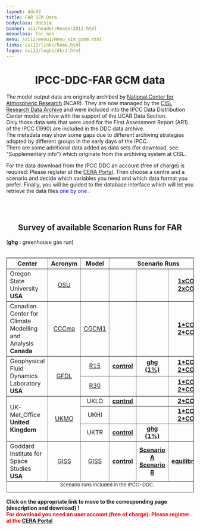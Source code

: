```yaml
---
layout: ddc02
title: FAR GCM Data
bodyclass: ddcsim
banner: ssi/header/Header2012.html
menuclass: far_mon
menu: ssi12/menu1/Menu_sim_gcmm.html
links: ssi12/links/home.html
logos: ssi12/logos/dkrz.html
---
```

<div id="pagetitle-ln">
	<h1 align="center">IPCC-DDC-FAR GCM data</h1>
</div>

<p>
The model output data are originally archibed by 
<a href="http://www.ncar.ucar.edu/">National Center for Atmospheric Research</a> (NCAR). 
They are now managed by the 
<a href="http://rda.ucar.edu/">CISL Research Data Archive</a>
and were included into the IPCC Data Distribution Center model archive with the support of the UCAR Data Section. <br>
Only those data sets that were used for the First Assessment Report (AR1) of the IPCC (1990) are included in the DDC data archive. 
<br>
The metadata may show some gaps due to different archiving strategies adopted by different groups in the early days of the IPCC.<br>
There are some additional data added as data sets (for download, see "Supplementary info") which originate from the archiving system at CISL.</p>


<p>For the data download from the IPCC DDC an account (free of charge) is required: Please register at the <a href="http://cera-www.dkrz.de/" target="_blank">CERA Portal</a>. Then choose a centre and a scenario and decide which
variables you need and which data format you prefer. Finally, you will
be guided to the database interface which will let you retrieve the data
files <font color="#0000FF">one by one </font>.
</p>


<!--
<P>Information on both <FONT COLOR="#0000FF">formats</FONT> and the
<FONT COLOR="#0000FF">internal data structure</FONT> is given
<A HREF="http://cera-www.dkrz.de/IPCC_DDC/GRIBGZIP.html" title="Information on GRIB and GZIP">here</A>.
-->

<!--
<p>The data formats available are GRIB (machine independent, selfdescriptive
binary format, WMO standard) and GZIP (compressed ASCII format). Information
on both <font color="#0000FF">formats</font> and the <font color="#0000FF">internal
data structure</font> is given <a href="../GRIBGZIP.html" title="Information on GRIB and GZIP">here</a>.
-->

<br>&nbsp;
<center>
<H2>Survey of available Scenarion Runs for FAR</h2></center>
(<b>ghg</b> : greenhouse gas run)<br>&nbsp;

<center><table width="80%" BORDER="1" CELLPADDING="1">
<caption align="bottom"><font size="-1">Scenario runs included in the IPCC-DDC.</font>
<br/><!--
      <tr>
        <td align="left">&nbsp</td>
        <td align="center"><a href="http://www">&nbsp;</a></td>
        <td align="center"><a href="./">&nbsp;</a></td>
        <td ALIGN="center"><a href="./">&nbsp; &nbsp;</a></td>
        <td ALIGN="center"><a href="./">&nbsp; &nbsp;</a></td>
        <td ALIGN="center"><a href="./">&nbsp; &nbsp;</a></td>
        <td ALIGN="center"><a href="./">&nbsp; &nbsp;</a></td>
      </td></center>
      </tr>
-->
</caption>
<tr>
<th ALIGN="center">Center</th>
<th ALIGN="center">Acronym</th>
<th ALIGN="center">Model</th>
<th ALIGN="center" COLSPAN="3">Scenario Runs</th>
</tr>


<tr>
<td ALIGN="left">Oregon State University<br><b>USA</b></td>
<td ALIGN="center"><a href="http://ceoas.oregonstate.edu/">OSU</a></td>
<td ALIGN="center"><!-- a href="http://www">OSU Climate Model </a --></td>
<td ALIGN="center"><!-- a href="http://cera-www.dkrz.de/WDCC/ui/Compact.jsp?acronym=DK01CI01"><!b>&nbsp;</b></a --></td>
<td ALIGN="center"><!-- a href="http://cera-www.dkrz.de/WDCC/ui/Compact.jsp?acronym=DK01GG01"><!b>&nbsp;</b></a --></td>
<td ALIGN="center"><a href="http://cera-www.dkrz.de/WDCC/ui/Compact.jsp?acronym=IPCC-DDC_FAR_OSU_1X"><b>1xCO2</b></a><br>
                 <a href="http://cera-www.dkrz.de/WDCC/ui/Compact.jsp?acronym=IPCC-DDC_FAR_OSU_2X"><b>2xCO2</b></a></td>
<!-- <td ALIGN="center"><a href="http://cera-www.dkrz.de/WDCC/ui/Compact.jsp?acronym=DK01GS02"><b>&nbsp;</b></a></td>
<td ALIGN="center">&nbsp;</td>
-->
</tr>

<tr>
<td ALIGN="left">Canadian Center for Climate Modelling and Analysis <br><b>Canada</b></td>
<td ALIGN="center"><a href="http://www.ec.gc.ca/ccmac-cccma/">CCCma</a></td>
<td ALIGN="center"><a href="http://www.ec.gc.ca/ccmac-cccma/default.asp?lang=En&n=540909E4-1">CGCM1</a></td>
<td ALIGN="center"><!-- a href="http://cera-www.dkrz.de/WDCC/ui/Compact.jsp?acronym=CC01GS01"><!b>&nbsp;</b></a --> </td>
<td ALIGN="center"><!-- a href="http://cera-www.dkrz.de/WDCC/ui/Compact.jsp?acronym=CC01GS01"><!b>&nbsp;</b></a --> </td>
<td ALIGN="center"><a href="http://cera-www.dkrz.de/WDCC/ui/Compact.jsp?acronym=IPCC-DDC_FAR_GCMII_1X"><b>1*CO2</b></a><br>
                 <a href="http://cera-www.dkrz.de/WDCC/ui/Compact.jsp?acronym=IPCC-DDC_FAR_GCMII_2X"><b>2*CO2</b></a></td>
<!-- <td ALIGN="center"><a href="http://cera-www.dkrz.de/WDCC/ui/Compact.jsp?acronym=CC01GS01"><b>&nbsp;</b></a> </td>
<td ALIGN="center">&nbsp;</td>
-->
</tr>

<tr>
<td ALIGN="left"   ROWSPAN="2">Geophysical Fluid Dynamics Laboratory <br><b>USA</b></td>
<td ALIGN="center" ROWSPAN="2"><a href="http://www.gfdl.noaa.gov">GFDL</a></td>
<td ALIGN="center"><a href="http://dx.doi.org/10.1016/S0921-8181(02)00192-3">R15</a></td>
<td ALIGN="center"><a href="http://cera-www.dkrz.de/WDCC/ui/Compact.jsp?acronym=IPCC-DDC_FAR_GFDL_R15TRCT"><b>control</b></a> </td>
<td ALIGN="center"><a href="http://cera-www.dkrz.de/WDCC/ui/Compact.jsp?acronym=IPCC-DDC_FAR_GFDL_R15TR1P"><b>ghg (1%)</b></a></td>
<td ALIGN="center"><a href="http://cera-www.dkrz.de/WDCC/ui/Compact.jsp?acronym=IPCC-DDC_FAR_GFDL_R15QF1X"><b>1*CO2</b></a><br>
                 <a href="http://cera-www.dkrz.de/WDCC/ui/Compact.jsp?acronym=IPCC-DDC_FAR_GFDL_R15QF2X"><b>2*CO2</b></a> </td>
<!-- <td ALIGN="center"><a href="http://cera-www.dkrz.de/WDCC/ui/Compact.jsp?acronym=GF01GS01"><b>&nbsp;</b></a> </td>
<td ALIGN="center">&nbsp;</td>
-->
</tr>
<tr>
<td ALIGN="center"><a href="http://dx.doi.org/10.1016/S0921-8181(02)00192-3">R30</a></td>
<td ALIGN="center"><!-- a href="http://cera-www.dkrz.de/WDCC/ui/Compact.jsp?acronym=GF01CI01"><!b>&nbsp;</b></a --> </td>
<td ALIGN="center"><!-- a href="http://cera-www.dkrz.de/WDCC/ui/Compact.jsp?acronym=GF01GG01"><!b>&nbsp;</b></a --></td>
<td ALIGN="center"><a href="http://cera-www.dkrz.de/WDCC/ui/Compact.jsp?acronym=IPCC-DDC_FAR_GFDL_R301X"><b>1*CO2</b></a> <br>
                 <a href="http://cera-www.dkrz.de/WDCC/ui/Compact.jsp?acronym=IPCC-DDC_FAR_GFDL_R302X"><b>2*CO2</b></a> </td>
<!-- <td ALIGN="center"><a href="http://cera-www.dkrz.de/WDCC/ui/Compact.jsp?acronym=GF01GS01"><b>&nbsp;</b></a> </td>
<td ALIGN="center">&nbsp;</td>
-->
</tr>


<tr>
<td ALIGN="left"   ROWSPAN="3">UK-Met_Office&nbsp;<br><b>United Kingdom</b></td>
<td ALIGN="center" ROWSPAN="3"><a href="http://www.metoffice.gov.uk/" alt="Homepage of the HCCPR">UKMO</a>   </td>
<td ALIGN="center">UKLO  </td>
<td ALIGN="center"><a href="http://cera-www.dkrz.de/WDCC/ui/Compact.jsp?acronym=IPCC-DDC_FAR_UKLO_CT"><b>control</b></a></td>
<td ALIGN="center"><!-- a href="http://cera-www.dkrz.de/WDCC/ui/Compact.jsp?acronym=HC01GS01"><!b>&nbsp;</b> </a --> </td>
<td ALIGN="center"><a href="http://cera-www.dkrz.de/WDCC/ui/Compact.jsp?acronym=IPCC-DDC_FAR_UKLO_2X"><b>2*CO2</b></a></td>
<!-- <td ALIGN="center"><a href="http://cera-www.dkrz.de/WDCC/ui/Compact.jsp?acronym=HC01GS01"><b>&nbsp;</b> </td>
<td ALIGN="center"><a href="http://cera-www.dkrz.de/WDCC/ui/Compact.jsp?acronym=HC01GS11"><b>&nbsp;</b>  </a></td>
-->
</tr>
<tr>
<td ALIGN="center">UKHI</td>
<td ALIGN="center"><!-- a href="http://cera-www.dkrz.de/WDCC/ui/Compact.jsp?acronym=HC01CI01"><!b>&nbsp;</b></a --></td>
<td ALIGN="center"><!-- a href="http://cera-www.dkrz.de/WDCC/ui/Compact.jsp?acronym=HC01GS01"><!b>&nbsp;</b> </a --></td>
<td ALIGN="center"><a href="http://cera-www.dkrz.de/WDCC/ui/Compact.jsp?acronym=IPCC-DDC_FAR_UKHI_1X"><b>1*CO2</b></a><br>
                 <a href="http://cera-www.dkrz.de/WDCC/ui/Compact.jsp?acronym=IPCC-DDC_FAR_UKHI_2X"><b>2*CO2</b></a></td>
<!-- <td ALIGN="center"><a href="http://cera-www.dkrz.de/WDCC/ui/Compact.jsp?acronym=HC01GS01"><b>&nbsp;</b> </a></td>
<td ALIGN="center"><a href="http://cera-www.dkrz.de/WDCC/ui/Compact.jsp?acronym=HC01GS11"><b>&nbsp;</b> </a></td>
-->
</tr>
<tr>
<td ALIGN="center">UKTR</td>
<td ALIGN="center"><a href="http://cera-www.dkrz.de/WDCC/ui/Compact.jsp?acronym=IPCC-DDC_FAR_UKTR_CT"><b>control</b></a></td>
<td ALIGN="center"><a href="http://cera-www.dkrz.de/WDCC/ui/Compact.jsp?acronym=IPCC-DDC_FAR_UKTR_1P"><b>ghg (1%)</b></a> </td>
<td ALIGN="center"><!-- a href="http://cera-www.dkrz.de/WDCC/ui/Compact.jsp?acronym=HC01GS01"><b>&nbsp;</b> </a --></td>
<!-- <td ALIGN="center"><a href="http://cera-www.dkrz.de/WDCC/ui/Compact.jsp?acronym=HC01GG11"><b>&nbsp;</b>  </td>
<td ALIGN="center"><a href="http://cera-www.dkrz.de/WDCC/ui/Compact.jsp?acronym=HC01GS11"><b>&nbsp;</b> </td>
-->
</tr>


<tr>
<td ALIGN="left">Goddard Institute for Space Studies<br><b>USA</b></td>
<td ALIGN="center"><a href="http://www.giss.nasa.gov/">GISS</a>          </td> 
<td ALIGN="center"><a href="http://www.giss.nasa.gov/projects/gcm/">GISS</a>      </td>
<td ALIGN="center"><a href="http://cera-www.dkrz.de/WDCC/ui/Compact.jsp?acronym=IPCC-DDC_FAR_GISS_CTRL"><b>control</b></a></td>
<td ALIGN="center"><a href="http://cera-www.dkrz.de/WDCC/ui/Compact.jsp?acronym=IPCC-DDC_FAR_GISS_SCA"><b>Scenario A</b></a><br>
                 <a href="http://cera-www.dkrz.de/WDCC/ui/Compact.jsp?acronym=IPCC-DDC_FAR_GISS_SCB"><b>Scenario B</b></a> </td>
<td ALIGN="center"><a href="http://cera-www.dkrz.de/WDCC/ui/Compact.jsp?acronym=IPCC-DDC_FAR_GISS_EQUI"><b>equilibrium</b></a> </td>
<!-- <td ALIGN="center"><a href="http://cera-www.dkrz.de/WDCC/ui/Compact.jsp?acronym=HC02GS01"><b>&nbsp;</b> </td>
<td ALIGN="center">&nbsp;</td>
-->
</tr>
</table></center>
<p>
<b>Click on the appropriate link to move to the corresponding page (description and download) !</b><br>
<font color="#F00000">
<b>For download you need an user account (free of charge): Please register at the <a href="http://cera-www.dkrz.de" target="_blank">CERA Portal</a></b> </font>
</p>
<!-- end of center column -->
